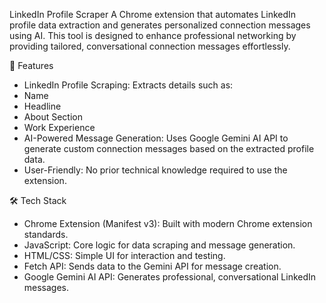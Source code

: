 LinkedIn Profile Scraper
A Chrome extension that automates LinkedIn profile data extraction and generates personalized connection messages using AI. This tool is designed to enhance professional networking by providing tailored, conversational connection messages effortlessly.

🚀 Features
- LinkedIn Profile Scraping: Extracts details such as:
- Name
- Headline
- About Section
- Work Experience
- AI-Powered Message Generation: Uses Google Gemini AI API to generate custom connection messages based on the extracted profile data.
- User-Friendly: No prior technical knowledge required to use the extension.
  
🛠️ Tech Stack
- Chrome Extension (Manifest v3): Built with modern Chrome extension standards.
- JavaScript: Core logic for data scraping and message generation.
- HTML/CSS: Simple UI for interaction and testing.
- Fetch API: Sends data to the Gemini API for message creation.
- Google Gemini AI API: Generates professional, conversational LinkedIn messages.

